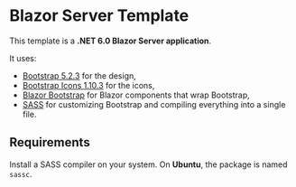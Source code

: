 Blazor Server Template
======================

This template is a **.NET 6.0 Blazor Server application**.

It uses:

- [Bootstrap 5.2.3](https://getbootstrap.com/docs/5.1/getting-started/introduction/) for the design,
- [Bootstrap Icons 1.10.3](https://icons.getbootstrap.com/) for the icons,
- [Blazor Bootstrap](https://getblazorbootstrap.com/) for Blazor components that wrap Bootstrap,
- [SASS](https://sass-lang.com/) for customizing Bootstrap and compiling everything into a single file.

## Requirements

Install a SASS compiler on your system.
On **Ubuntu**, the package is named `sassc`.